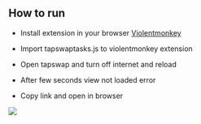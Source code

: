 ## How to run
* Install extension in your browser [Violentmonkey](https://chromewebstore.google.com/detail/violentmonkey/jinjaccalgkegednnccohejagnlnfdag?hl=be)

* Import tapswaptasks.js to violentmonkey extension

* Open tapswap and turn off internet and reload

* After few seconds view not loaded error

* Copy link and open in browser


![](http://visit.parselecom.com/Api/Visit/1/458795)
